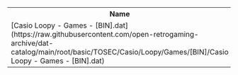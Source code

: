 <table>
<tr><th>Name</th><th>Size</th></tr>
<tr><td>
[Casio Loopy - Games - [BIN].dat](https://raw.githubusercontent.com/open-retrogaming-archive/dat-catalog/main/root/basic/TOSEC/Casio/Loopy/Games/[BIN]/Casio Loopy - Games - [BIN].dat)
</td><td>3290</td></tr>
</table>
